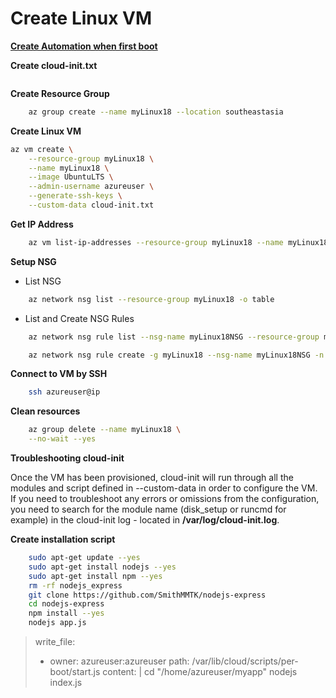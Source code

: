 # Create Linux VM

__[Create Automation when first boot](https://docs.microsoft.com/en-us/azure/virtual-machines/linux/tutorial-automate-vm-deployment)__

__Create cloud-init.txt__
```yaml

```

__Create Resource Group__
```bash
    az group create --name myLinux18 --location southeastasia
```

__Create Linux VM__
```bash
az vm create \
    --resource-group myLinux18 \
    --name myLinux18 \
    --image UbuntuLTS \
    --admin-username azureuser \
    --generate-ssh-keys \
    --custom-data cloud-init.txt
```

__Get IP Address__

```bash
    az vm list-ip-addresses --resource-group myLinux18 --name myLinux18 -o table
```

__Setup NSG__
- List NSG
```bash
    az network nsg list --resource-group myLinux18 -o table
```

- List and Create NSG Rules
```bash
    az network nsg rule list --nsg-name myLinux18NSG --resource-group myLinux18

    az network nsg rule create -g myLinux18 --nsg-name myLinux18NSG -n nodeweb --priority 100 --destination-port-ranges 80
```

__Connect to VM by SSH__

```bash
    ssh azureuser@ip
```

__Clean resources__
```bash
    az group delete --name myLinux18 \
    --no-wait --yes
```

__Troubleshooting cloud-init__

Once the VM has been provisioned, cloud-init will run through all the modules and script defined in --custom-data in order to configure the VM. If you need to troubleshoot any errors or omissions from the configuration, you need to search for the module name (disk_setup or runcmd for example) in the cloud-init log - located in __/var/log/cloud-init.log__.

__Create installation script__

```bash
    sudo apt-get update --yes
    sudo apt-get install nodejs --yes
    sudo apt-get install npm --yes
    rm -rf nodejs_express    
    git clone https://github.com/SmithMMTK/nodejs-express
    cd nodejs-express
    npm install --yes
    nodejs app.js

```
>
> write_file:
>  - owner: azureuser:azureuser
>    path: /var/lib/cloud/scripts/per-boot/start.js
>    content: |
>      cd "/home/azureuser/myapp"
>      nodejs index.js

